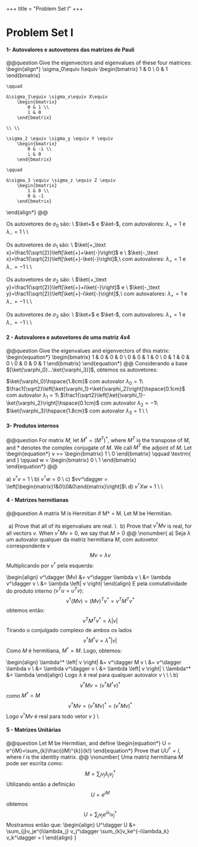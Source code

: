 +++
title = "Problem Set I"
+++

# Problem Set I

#### 1- Autovalores e autovetores das matrizes de Pauli

@@question
Give the eigenvectors and eigenvalues of these four matrices:
\begin{align*}
    \sigma_0\equiv I\equiv
        \begin{bmatrix}
            1 & 0 \\
            0 & 1
        \end{bmatrix}

    \qquad

    &\sigma_1\equiv \sigma_x\equiv X\equiv
        \begin{bmatrix}
            0 & 1 \\
            1 & 0
        \end{bmatrix}
        
    \\ \\

    \sigma_2 \equiv \sigma_y \equiv Y \equiv 
        \begin{bmatrix}
            0 & -i \\
            i & 0
        \end{bmatrix}
    
    \qquad

    &\sigma_3 \equiv \sigma_z \equiv Z \equiv 
        \begin{bmatrix}
            1 & 0 \\
            0 & -1
        \end{bmatrix}

\end{align*}
@@

Os autovetores de $\sigma_0$ são: \\
$\ket+$ e $\ket-$, com autovalores: 
$\lambda_+=1$ e $\lambda_-=1$ 
\\ \\

Os autovetores de 
$\sigma_1$ são: \\
$\ket{+_\text x}=\frac1{\sqrt{2}}\left[\ket{+}+\ket{-}\right]$ e \\ $\ket{-_\text x}=\frac1{\sqrt{2}}\left[\ket{+}-\ket{-}\right]$,\\ com autovalores: 
$\lambda_{+}=1$ e $\lambda_-=-1$
\\ \\ 

Os autovetores de 
$\sigma_2$ são: \\
$\ket{+_\text y}=\frac1{\sqrt{2}}\left[\ket{+}+i\ket{-}\right]$
e \\ $\ket{-_\text y}=\frac1{\sqrt{2}}\left[\ket{+}-i\ket{-}\right]$,\\ com autovalores: 
$\lambda_{+}=1$ e $\lambda_-=-1$
\\ \\ 

Os autovetores de
$\sigma_3$ são: \\
$\ket+$ e $\ket-$, com autovalores: 
$\lambda_+=1$ e $\lambda_-=-1$ 
\\ \\

#### 2 - Autovalores e autovetores de uma matriz 4x4
@@question
Give the eigenvalues and eigenvectors of this matrix:
\begin{equation*}
    \begin{bmatrix}
        1 & 0 & 0 & 0 \\
        0 & 0 & 1 & 0 \\
        0 & 1 & 0 & 0 \\
        0 & 0 & 0 & 1
    \end{bmatrix}
\end{equation*}
@@
Considerando a base $[\ket{\varphi_0}...\ket{\varphi_3}]$, obtemos os autovetores:


$\ket{\varphi_0}\hspace{1.8cm}$ com autovalor $\lambda_0=1$\\
$\frac1{\sqrt2}\left[\ket{\varphi_1}+\ket{\varphi_2}\right]\hspace{0.1cm}$ com autovalor $\lambda_1=1$\\
$\frac1{\sqrt2}\left[\ket{\varphi_1}-\ket{\varphi_2}\right]\hspace{0.1cm}$ com autovalor $\lambda_2=-1$\\
$\ket{\varphi_3}\hspace{1.8cm}$ com autovalor $\lambda_3=1$
\\ \\

#### 3- Produtos internos
@@question
For matrix $M$, let $M^{\dagger}=(M^{T})^{*}$, where $M^{T}$ is the transpose of $M$, and * denotes the complex conjugate of $M$. We call $M^{T}$ the adjoint of $M$.
Let
\begin{equation*}
    v == \begin{bmatrix}
        1 \\ 0
    \end{bmatrix}
    \qquad
    \textrm{ and }
    \qquad
    w = \begin{bmatrix}
        0 \\ 1
    \end{bmatrix}   
\end{equation*}
@@

a) $v^\dagger v = 1$ \\
b) $v^\dagger w = 0$ \\
c) $vv^\dagger = \left[\begin{matrix}1&0\\0&0\end{matrix}\right]$\\
d) $v^\dagger Xw$ = 1
\\ \\

#### 4 - Matrizes hermitianas
@@question
A matrix M is Hermitian if M† = M. Let M be Hermitian.

$\,$ a) Prove that all of its eigenvalues are real. \\
$\,$ b) Prove that $v^{\dagger}Mv$ is real, for all vectors $v$. When $v^{\dagger}Mv\gt 0$, we say that $M\gt 0$
@@
\nonumber{
a) Seja $\lambda$ um autovalor qualquer da matriz hermitiana $M$, com autovetor correspondente $v$
$$Mv=\lambda v$$
Multiplicando por $v^\dagger$ pela esquerda:

\begin{align}
    v^\dagger (Mv) &= v^\dagger \lambda v \\
    &= \lambda v^\dagger v \\
    &= \lambda \left| v \right| 
\end{align}
E pela comutatividade do produto interno ($v^Tu=u^Tv$):
$$
    v^\dagger (Mv) = (Mv)^Tv^*=v^TM^Tv^*
$$
obtemos então:
$$
    v^TM^Tv^* = \lambda \left| v \right| 
$$
Tirando o conjulgado complexo de ambos os lados
$$
    v^\dagger M^\dagger v = \lambda^* \left| v \right| 
$$
Como $M$ é hermitiana, $M^\dagger=M$. Logo, obtemos:

\begin{align}
    \lambda^* \left| v \right| &= v^\dagger M v \\
    &= v^\dagger \lambda v \\
    &= \lambda v^\dagger v \\
    &= \lambda \left| v \right| \\
    \lambda^* &= \lambda
\end{align}
Logo $\lambda$ é real para qualquer autovalor $v$
\\ \\ \\
b) 
$$
    v^\dagger M v = \left(v^\dagger M^\dagger v\right)^\dagger
$$
como $M^\dagger=M$
$$
    v^\dagger M v = \left(v^\dagger M v\right)^\dagger=\left(v^\dagger M v\right)^*
$$
Logo $v^\dagger M v$ é real para todo vetor $v$
}
\\

#### 5 - Matrizes Unitárias
@@question
Let M be Hermitian, and define
\begin{equation*}
    U = e^{iM}=\sum_{k}\frac{(iM)^{k}}{k!}
\end{equation*}
Prove that $UU^{\dagger}=I$, where $I$ is the identity matrix.
@@
\nonumber{
Uma matriz hermitiana $M$ pode ser escrita como:
$$
    M = \sum_{j}v_j\lambda_j v_j^\dagger
$$
Utilizando então a definição
$$
    U = e^{iM}
$$
obtemos
$$
    U =  \sum_{j}v_je^{i\lambda_j} v_j^\dagger
$$
Mostramos então que:
\begin{align}
    U^\dagger U &= \sum_{j}v_je^{i\lambda_j} v_j^\dagger  \sum_{k}v_ke^{-i\lambda_k} v_k^\dagger = I
\end{align}
}